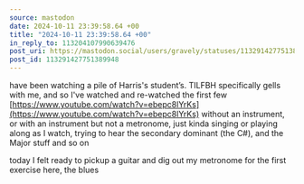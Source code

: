 ```yaml
---
source: mastodon
date: 2024-10-11 23:39:58.64 +00
title: "2024-10-11 23:39:58.64 +00"
in_reply_to: 113204107990639476
post_uri: https://mastodon.social/users/gravely/statuses/113291427751389948
post_id: 113291427751389948
---
```

have been watching a pile of Harris's student’s. TILFBH specifically gells with me, and so I've watched and re-watched the first few [https://www.youtube.com/watch?v=ebepc8lYrKs](https://www.youtube.com/watch?v=ebepc8lYrKs) without an instrument, or with an instrument but not a metronome, just kinda singing or playing along as I watch, trying to hear the secondary dominant (the C#), and the Major stuff and so on

today I felt ready to pickup a guitar and dig out my metronome for the first exercise here, the blues



